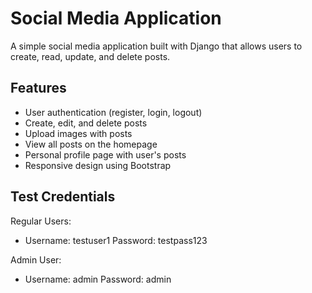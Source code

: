 # Social Media Application

A simple social media application built with Django that allows users to create, read, update, and delete posts.

## Features

- User authentication (register, login, logout)
- Create, edit, and delete posts
- Upload images with posts
- View all posts on the homepage
- Personal profile page with user's posts
- Responsive design using Bootstrap

## Test Credentials

Regular Users:
- Username: testuser1
  Password: testpass123

Admin User:
- Username: admin
  Password: admin